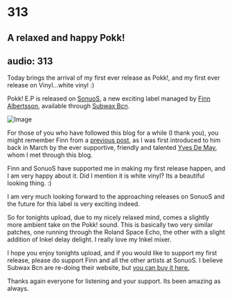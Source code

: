 # 313
## A relaxed and happy Pokk!
audio: 313
---
Today brings the arrival of my first ever release as Pokk!, and my first ever release on Vinyl…white vinyl :)

Pokk! E.P is released on <a href="http://www.facebook.com/sonuos.records" title="SonuoS">SonuoS</a>, a new exciting label managed by <a href="http://www.residentadvisor.net/profile/finn.of.tomland" title="Finn Albertsson">Finn Albertsson</a>, available through <a href="http://www.facebook.com/Subwax" title="Subwax Bcn">Subwax Bcn</a>. 

![Image](/assets/img/Snd-313.png)

For those of you who have followed this blog for a while (I thank you), you might remember Finn from a <a href="http://www.mono-log.org/snd_105/" title="previous post">previous post</a>, as I was first introduced to him back in March by the ever supportive, friendly and talented <a href="http://www.knobsounds.com/" title="Yves De May">Yves De May</a>, whom I met through this blog.

Finn and SonuoS have supported me in making my first release happen, and I am very happy about it. Did I mention it is white vinyl? Its a beautiful looking thing. :)

I am very much looking forward to the approaching releases on SonuoS and the future for this label is very exciting indeed.

So for tonights upload, due to my nicely relaxed mind, comes a slightly more ambient take on the Pokk! sound. This is basically two very similar patches, one running through the Roland Space Echo, the other with a slight addition of Inkel delay delight. I really love my Inkel mixer.

I hope you enjoy tonights upload, and if you would like to support my first release, please do support Finn and all the other artists at SonuoS. I believe Subwax Bcn are re-doing their website, but <a href="http://www.discogs.com/sell/list?release_id=3848622&ev=rb" title="you can buy it here.">you can buy it here.</a>

Thanks again everyone for listening and your support. Its been amazing as always.